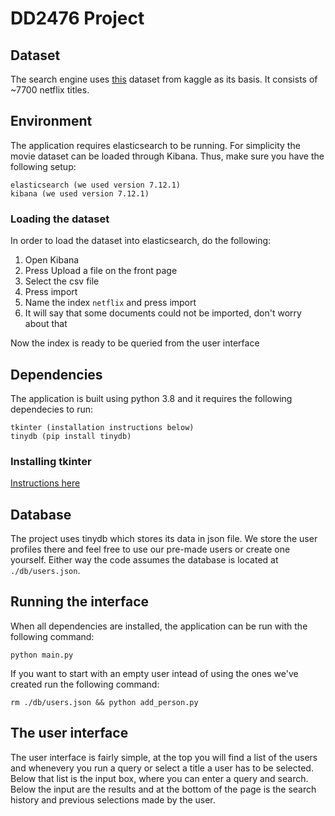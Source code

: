 # DD2476 Project

## Dataset
The search engine uses [this](https://www.kaggle.com/shivamb/netflix-shows/tasks?taskId=116) dataset from kaggle as its basis. It consists of ~7700 netflix titles.

## Environment
The application requires elasticsearch to be running. For simplicity the movie dataset can be loaded through Kibana. Thus, make sure you have the following setup:

```
elasticsearch (we used version 7.12.1)
kibana (we used version 7.12.1)
```

### Loading the dataset
In order to load the dataset into elasticsearch, do the following: 
1. Open Kibana
2. Press Upload a file on the front page
3. Select the csv file
4. Press import
5. Name the index `netflix` and press import
6. It will say that some documents could not be imported, don't worry about that

Now the index is ready to be queried from the user interface

## Dependencies
The application is built using python 3.8 and it requires the following dependecies to run:
```
tkinter (installation instructions below)
tinydb (pip install tinydb)
```

### Installing tkinter
[Instructions here](https://tkdocs.com/tutorial/install.html)

## Database
The project uses tinydb which stores its data in json file. We store the user profiles there and feel free to use our pre-made users or create one yourself. Either way the code assumes the database is located at `./db/users.json`.

## Running the interface
When all dependencies are installed, the application can be run with the following command:

```
python main.py
```

If you want to start with an empty user intead of using the ones we've created run the following command:
```
rm ./db/users.json && python add_person.py
```

## The user interface

The user interface is fairly simple, at the top you will find a list of the users and whenevery you run a query or select a title a user has to be selected. Below that list is the input box, where you can enter a query and search. Below the input are the results and at the bottom of the page is the search history and previous selections made by the user.


